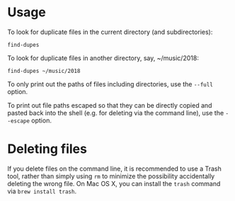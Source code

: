 # Usage

To look for duplicate files in the current directory (and subdirectories):

	find-dupes
	
To look for duplicate files in another directory, say, ~/music/2018:

	find-dupes ~/music/2018
	
To only print out the paths of files including directories, use the `--full` option.

To print out file paths escaped so that they can be directly copied and pasted back into the shell (e.g. for deleting via the command line), use the `--escape` option.

# Deleting files

If you delete files on the command line, it is recommended to use a Trash tool, rather than simply using `rm` to minimize the possibility accidentally deleting the wrong file. On Mac OS X, you can install the `trash` command via `brew install trash`.
